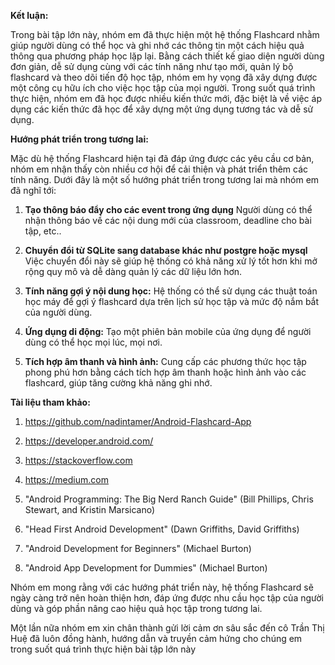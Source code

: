 **Kết luận:**

Trong bài tập lớn này, nhóm em đã thực hiện một hệ thống Flashcard nhằm giúp người dùng có thể học và ghi nhớ các thông tin một cách hiệu quả thông qua phương pháp học lặp lại. Bằng cách thiết kế giao diện người dùng đơn giản, dễ sử dụng cùng với các tính năng như tạo mới, quản lý bộ flashcard và theo dõi tiến độ học tập, nhóm em hy vọng đã xây dựng được một công cụ hữu ích cho việc học tập của mọi người. Trong suốt quá trình thực hiện, nhóm em đã học được nhiều kiến thức mới, đặc biệt là về việc áp dụng các kiến thức đã học để xây dựng một ứng dụng tương tác và dễ sử dụng.

**Hướng phát triển trong tương lai:**

Mặc dù hệ thống Flashcard hiện tại đã đáp ứng được các yêu cầu cơ bản, nhóm em nhận thấy còn nhiều cơ hội để cải thiện và phát triển thêm các tính năng. Dưới đây là một số hướng phát triển trong tương lai mà nhóm em đã nghĩ tới:

1. **Tạo thông báo đẩy cho các event trong ứng dụng** Người dùng có thể nhận thông báo về các nội dung mới của classroom, deadline cho bài tập, etc..
   
2. **Chuyển đổi từ SQLite sang database khác như postgre hoặc mysql** Việc chuyển đổi này sẽ giúp hệ thống có khả năng xử lý tốt hơn khi mở rộng quy mô và dễ dàng quản lý các dữ liệu lớn hơn.

3. **Tính năng gợi ý nội dung học:** Hệ thống có thể sử dụng các thuật toán học máy để gợi ý flashcard dựa trên lịch sử học tập và mức độ nắm bắt của người dùng.

4. **Ứng dụng di động:** Tạo một phiên bản mobile của ứng dụng để người dùng có thể học mọi lúc, mọi nơi.

5. **Tích hợp âm thanh và hình ảnh:** Cung cấp các phương thức học tập phong phú hơn bằng cách tích hợp âm thanh hoặc hình ảnh vào các flashcard, giúp tăng cường khả năng ghi nhớ.

**Tài liệu tham khảo:**

1. https://github.com/nadintamer/Android-Flashcard-App

2. https://developer.android.com/

3. https://stackoverflow.com

4. https://medium.com
 
5. "Android Programming: The Big Nerd Ranch Guide" (Bill Phillips, Chris Stewart, and Kristin Marsicano)

6. "Head First Android Development" (Dawn Griffiths, David Griffiths)

7. "Android Development for Beginners" (Michael Burton)

8. "Android App Development for Dummies" (Michael Burton)


Nhóm em mong rằng với các hướng phát triển này, hệ thống Flashcard sẽ ngày càng trở nên hoàn thiện hơn, đáp ứng được nhu cầu học tập của người dùng và góp phần nâng cao hiệu quả học tập trong tương lai.

Một lần nữa nhóm em xin chân thành gửi lời cảm ơn sâu sắc đến cô Trần Thị Huệ đã luôn đồng hành, hướng dẫn và truyền cảm hứng cho chúng em trong suốt quá trình thực hiện bài tập lớn này

